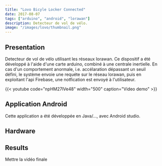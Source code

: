 ```yaml
---
title: "Lovo Bicyle Locker Connected"
date: 2017-08-07
tags: ["arduino", "android", "lorawan"]
description: Detecteur de vol de vélo.
image: "/images/lovo/thumbnail.png"
---
```


## Presentation

Detecteur de vol de vélo utilisant les réseaux lorawan. Ce dispositif a été développé à l'aide d'une carte arduino, combiné à une centrale inertielle. En cas d'un comportement anormale, i.e. accélaration dépassant un seuil défini, le système envoie une requéte sur le réseau lorawan, puis en exploitant l'api Firebase, une notfication est envoyé à l'utilisateur. 

{{< youtube code="npHM27lVe48" width="500" caption="Video demo" >}}

## Application Android

Cette application a été développée en Java/..., avec Android studio.

## Hardware



## Results

Mettre la vidéo finale